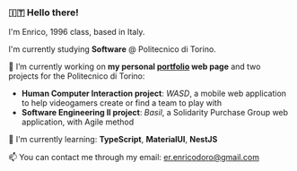 ### 🇮🇹 Hello there!

I'm Enrico, 1996 class, based in Italy. 

I'm currently studying **Software** @ Politecnico di Torino.

🔭 I’m currently working on **my personal [portfolio](https://enricodoro.github.io/portfolio/) web page** and two projects for the Politecnico di Torino:
- **Human Computer Interaction project**: *WASD*, a mobile web application to help videogamers create or find a team to play with
- **Software Engineering II project**: *Basil*, a Solidarity Purchase Group web application, with Agile method

🌱 I'm currently learning: **TypeScript**, **MaterialUI**, **NestJS**

📫 You can contact me through my email: er.enricodoro@gmail.com
